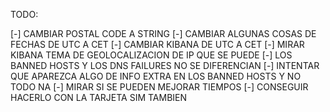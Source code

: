 
TODO:

[-]		CAMBIAR POSTAL CODE A STRING
[-]		CAMBIAR ALGUNAS COSAS DE FECHAS DE UTC A CET
[-]		CAMBIAR KIBANA DE UTC A CET
[-]		MIRAR KIBANA TEMA DE GEOLOCALIZACION DE IP QUE SE PUEDE
[-]		LOS BANNED HOSTS Y LOS DNS FAILURES NO SE DIFERENCIAN
[-]		INTENTAR QUE APAREZCA ALGO DE INFO EXTRA EN LOS BANNED HOSTS Y NO TODO NA
[-]		MIRAR SI SE PUEDEN MEJORAR TIEMPOS
[-]		CONSEGUIR HACERLO CON LA TARJETA SIM TAMBIEN
